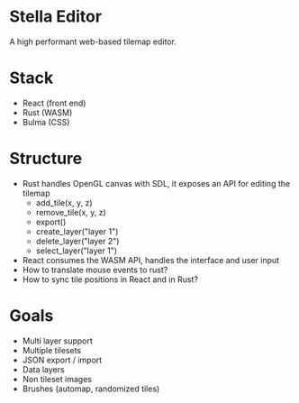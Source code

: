 # Stella Editor
A high performant web-based tilemap editor.

# Stack
- React (front end)
- Rust (WASM)
- Bulma (CSS)

# Structure
- Rust handles OpenGL canvas with SDL, it exposes an API for editing the tilemap
  - add_tile(x, y, z)
  - remove_tile(x, y, z)
  - export()
  - create_layer("layer 1")
  - delete_layer("layer 2")
  - select_layer("layer 1")
- React consumes the WASM API, handles the interface and user input
- How to translate mouse events to rust?
- How to sync tile positions in React and in Rust?

# Goals
- Multi layer support
- Multiple tilesets
- JSON export / import
- Data layers
- Non tileset images
- Brushes (automap, randomized tiles)
